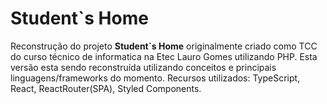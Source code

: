 # Student`s Home

Reconstrução do projeto **Student`s Home** originalmente criado como TCC do curso técnico de informatica na Etec Lauro Gomes utilizando PHP. Esta versão esta sendo reconstruída utilizando conceitos e principais linguagens/frameworks do momento. Recursos utilizados: TypeScript, React, ReactRouter(SPA), Styled Components.

